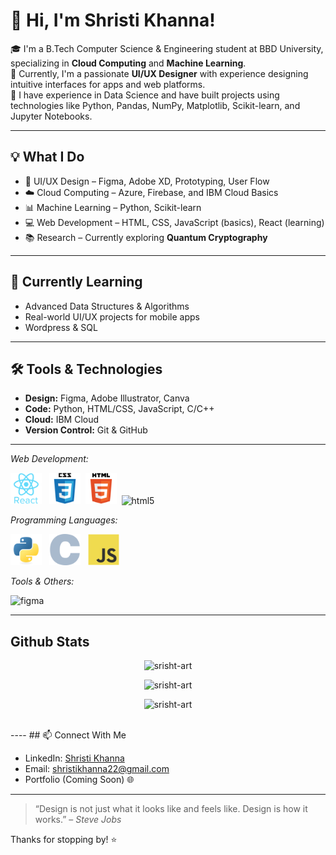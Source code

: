# 👋 Hi, I'm Shristi Khanna!

🎓 I'm a B.Tech Computer Science & Engineering student at BBD University, specializing in **Cloud Computing** and **Machine Learning**.  
💼 Currently, I'm a passionate **UI/UX Designer** with experience designing intuitive interfaces for apps and web platforms.  
🚀 I have experience in Data Science and have built projects using technologies like Python, Pandas, NumPy, Matplotlib, Scikit-learn, and Jupyter Notebooks.

---

## 💡 What I Do

- 🎨 UI/UX Design – Figma, Adobe XD, Prototyping, User Flow
- ☁️ Cloud Computing – Azure, Firebase, and IBM Cloud Basics
- 📊 Machine Learning – Python, Scikit-learn
- 💻 Web Development – HTML, CSS, JavaScript (basics), React (learning)
- 📚 Research – Currently exploring **Quantum Cryptography**

---

## 🌱 Currently Learning

- Advanced Data Structures & Algorithms
- Real-world UI/UX projects for mobile apps
- Wordpress & SQL

---

## 🛠️ Tools & Technologies

- **Design:** Figma, Adobe Illustrator, Canva  
- **Code:** Python, HTML/CSS, JavaScript, C/C++
- **Cloud:** IBM Cloud
- **Version Control:** Git & GitHub

---

*Web Development:*  

<img src="https://raw.githubusercontent.com/devicons/devicon/master/icons/react/react-original-wordmark.svg" alt="react" width="50"/> &nbsp;
<img src="https://raw.githubusercontent.com/devicons/devicon/master/icons/css3/css3-original-wordmark.svg" alt="css3" width="50"/>&nbsp;
<img src="https://raw.githubusercontent.com/devicons/devicon/master/icons/html5/html5-original-wordmark.svg" alt="html5" width="50"/>&nbsp;
<img src="https://cdn.jsdelivr.net/gh/devicons/devicon/icons/wordpress/wordpress-original.svg" alt="html5" width="50"/>&nbsp;


*Programming Languages:*  

<img src="https://raw.githubusercontent.com/devicons/devicon/master/icons/python/python-original.svg" alt="python" width="50"/> &nbsp;
<img src="https://raw.githubusercontent.com/devicons/devicon/master/icons/c/c-original.svg" alt="c" width="50"/> &nbsp;
<img src="https://raw.githubusercontent.com/devicons/devicon/master/icons/javascript/javascript-original.svg" alt="javascript" width="50"/> &nbsp;

*Tools & Others:*  

<img src="https://www.vectorlogo.zone/logos/figma/figma-icon.svg" alt="figma" width="50"/>&nbsp;

---
## Github Stats
<!-- GitHub Stats -->
<p align="center">
  <img src="https://github-readme-stats.vercel.app/api?username=srisht-art&show_icons=true&locale=en" alt="srisht-art" />
</p>

<!-- GitHub Streak Stats -->
<p align="center">
  <img src="https://github-readme-streak-stats.herokuapp.com/?user=srisht-art" alt="srisht-art" />
</p>

<!-- Top Languages -->
<p align="center">
  <img src="https://github-readme-stats.vercel.app/api/top-langs?username=srisht-art&show_icons=true&locale=en&layout=compact" alt="srisht-art" />
</p>

<br/>
----
## 📫 Connect With Me

- LinkedIn: [Shristi Khanna](https://www.linkedin.com/in/shristikhanna22/)
- Email: shristikhanna22@gmail.com
- Portfolio (Coming Soon) 🌐

---

> “Design is not just what it looks like and feels like. Design is how it works.” – *Steve Jobs*

Thanks for stopping by! ⭐
